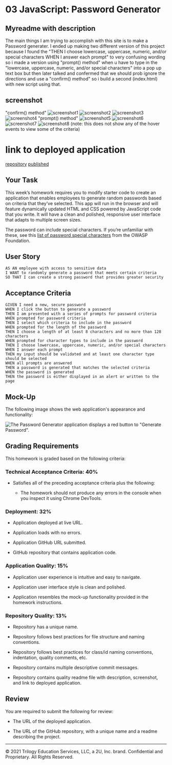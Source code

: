 # 03 JavaScript: Password Generator

## Myreadme with description

The main things I am trying to accomplish with this site is to make a Password generater. I ended up making two different version of this project because I found the "THEN I choose lowercase, uppercase, numeric, and/or special characters WHEN I answer each prompt" to very confusing wording so i made a version using "prompt() method" when u have to type in the "lowercase, uppercase, numeric, and/or special characters" into a pop up text box but then later talked and confermed that we should prob ignore the directions and use a "confirm() method" so i build a second (index.html) with new script using that.

## screenshot

"confirm() method"
![screenshot1](./Assets/1.JPG)
![screenshot2](./Assets/2.JPG)
![screenshot3](./Assets/3.JPG)
![screenshot4](./Assets/4.JPG)
"prompt() method"
![screenshot5](./Assets/5.JPG)
![screenshot6](./Assets/6.JPG)
![screenshot7](./Assets/7.JPG)
![screenshot8](./Assets/8.JPG)
(note: this does not show any of the hover events to view some of the criteria)

# link to deployed application

[repository](https://github.com/Limnation/03-Password-Generator)
[published](https://limnation.github.io/03-Password-Generator/)

## Your Task

This week’s homework requires you to modify starter code to create an application that enables employees to generate random passwords based on criteria that they’ve selected. This app will run in the browser and will feature dynamically updated HTML and CSS powered by JavaScript code that you write. It will have a clean and polished, responsive user interface that adapts to multiple screen sizes.

The password can include special characters. If you’re unfamiliar with these, see this [list of password special characters](https://www.owasp.org/index.php/Password_special_characters) from the OWASP Foundation.

## User Story

```
AS AN employee with access to sensitive data
I WANT to randomly generate a password that meets certain criteria
SO THAT I can create a strong password that provides greater security
```

## Acceptance Criteria

```
GIVEN I need a new, secure password
WHEN I click the button to generate a password
THEN I am presented with a series of prompts for password criteria
WHEN prompted for password criteria
THEN I select which criteria to include in the password
WHEN prompted for the length of the password
THEN I choose a length of at least 8 characters and no more than 128 characters
WHEN prompted for character types to include in the password
THEN I choose lowercase, uppercase, numeric, and/or special characters
WHEN I answer each prompt
THEN my input should be validated and at least one character type should be selected
WHEN all prompts are answered
THEN a password is generated that matches the selected criteria
WHEN the password is generated
THEN the password is either displayed in an alert or written to the page
```

## Mock-Up

The following image shows the web application's appearance and functionality:

![The Password Generator application displays a red button to "Generate Password".](./Assets/03-javascript-homework-demo.png)

## Grading Requirements

This homework is graded based on the following criteria:

### Technical Acceptance Criteria: 40%

- Satisfies all of the preceding acceptance criteria plus the following:

  - The homework should not produce any errors in the console when you inspect it using Chrome DevTools.

### Deployment: 32%

- Application deployed at live URL.

- Application loads with no errors.

- Application GitHub URL submitted.

- GitHub repository that contains application code.

### Application Quality: 15%

- Application user experience is intuitive and easy to navigate.

- Application user interface style is clean and polished.

- Application resembles the mock-up functionality provided in the homework instructions.

### Repository Quality: 13%

- Repository has a unique name.

- Repository follows best practices for file structure and naming conventions.

- Repository follows best practices for class/id naming conventions, indentation, quality comments, etc.

- Repository contains multiple descriptive commit messages.

- Repository contains quality readme file with description, screenshot, and link to deployed application.

## Review

You are required to submit the following for review:

- The URL of the deployed application.

- The URL of the GitHub repository, with a unique name and a readme describing the project.

---

© 2021 Trilogy Education Services, LLC, a 2U, Inc. brand. Confidential and Proprietary. All Rights Reserved.
